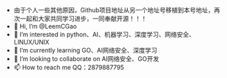 - 由于个人一些其他原因，Github项目地址从另一个地址号移植到本号地址，再次一起和大家共同学习进步，一同奉献开源！！！
- 👋 Hi, I’m @LeemCGao
- 👀 I’m interested in python、AI、机器学习、深度学习、网络安全、LINUX/UNIX
- 🌱 I’m currently learning GO、AI网络安全、深度学习
- 💞️ I’m looking to collaborate on AI网络安全、GO开发
- 📫 How to reach me QQ：2879887795

<!---
LeemCGao/LeemCGao is a ✨ special ✨ repository because its `README.md` (this file) appears on your GitHub profile.
You can click the Preview link to take a look at your changes.
--->
